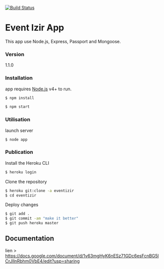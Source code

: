 [![Build Status](https://travis-ci.org/izir-fr/www.svg?branch=master)](https://travis-ci.org/izir-fr/www)

# Event Izir App

This app use Node.js, Express, Passport and Mongoose.

### Version
1.1.0

### Installation

app requires [Node.js](https://nodejs.org/) v4+ to run.

```sh
$ npm install
```

```sh
$ npm start
```

### Utilisation

launch server
```sh
$ node app
```

### Publication

Install the Heroku CLI

```sh
$ heroku login
```

Clone the repository

```sh
$ heroku git:clone -a eventizir
$ cd eventizir
```


Deploy changes

```sh
$ git add .
$ git commit -am "make it better"
$ git push heroku master
```


## Documentation

lien > https://docs.google.com/document/d/1v63mgHyK6nESz71GDc6esFcnBG5lCrJIlnRbhm0VbE4/edit?usp=sharing